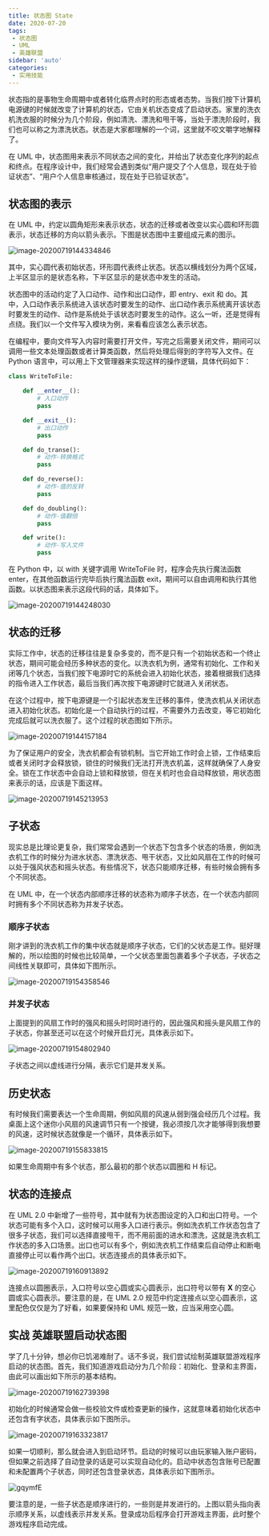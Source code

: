 ```yaml
---
title: 状态图 State
date: 2020-07-20
tags:
 - 状态图
 - UML
 - 英雄联盟
sidebar: 'auto'
categories:
 - 实用技能
---
```


状态指的是事物生命周期中或者转化临界点时的形态或者态势。当我们按下计算机电源键的时候就改变了计算机的状态，它由关机状态变成了启动状态。家里的洗衣机洗衣服的时候分为几个阶段，例如清洗、漂洗和甩干等，当处于漂洗阶段时，我们也可以称之为漂洗状态。状态是大家都理解的一个词，这里就不咬文嚼字地解释了。

在 UML 中，状态图用来表示不同状态之间的变化，并给出了状态变化序列的起点和终点。在程序设计中，我们经常会遇到类似“用户提交了个人信息，现在处于验证状态”、“用户个人信息审核通过，现在处于已验证状态”。



## 状态图的表示

在 UML 中，约定以圆角矩形来表示状态，状态的迁移或者改变以实心圆和环形圆表示，状态迁移的方向以箭头表示。下图是状态图中主要组成元素的图示。

![image-20200719144334846](https://img.weishidong.com/image-20200719144334846.png)

其中，实心圆代表初始状态，环形圆代表终止状态。状态以横线划分为两个区域，上半区显示的是状态名称，下半区显示的是状态中发生的活动。

状态图中的活动约定了入口动作、动作和出口动作，即 entry、exit 和 do。其中，入口动作表示系统进入该状态时要发生的动作、出口动作表示系统离开该状态时要发生的动作、动作是系统处于该状态时要发生的动作。这么一听，还是觉得有点绕。我们以一个文件写入模块为例，来看看应该怎么表示状态。

在编程中，要向文件写入内容时需要打开文件，写完之后需要关闭文件，期间可以调用一些文本处理函数或者计算类函数，然后将处理后得到的字符写入文件。在 Python 语言中，可以用上下文管理器来实现这样的操作逻辑，具体代码如下：

```python
class WriteToFile:

    def __enter__():
        # 入口动作
        pass

    def __exit__():
        # 出口动作
        pass

    def do_transe():
        # 动作-转换格式
        pass

    def do_reverse():
        # 动作-值的反转
        pass

    def do_doubling():
        # 动作-值翻倍
        pass

    def write():
        # 动作-写入文件
        pass

```

在 Python 中，以 with 关键字调用 WriteToFile 时，程序会先执行魔法函数 enter，在其他函数运行完毕后执行魔法函数 exit，期间可以自由调用和执行其他函数。以状态图来表示这段代码的话，具体如下。

![image-20200719144248030](https://img.weishidong.com/image-20200719144248030.png)

## 状态的迁移

实际工作中，状态的迁移往往是复杂多变的，而不是只有一个初始状态和一个终止状态，期间可能会经历多种状态的变化。以洗衣机为例，通常有初始化、工作和关闭等几个状态，当我们按下电源时它的系统会进入初始化状态，接着根据我们选择的指令进入工作状态，最后当我们再次按下电源键时它就进入关闭状态。

在这个过程中，按下电源键是一个引起状态发生迁移的事件，使洗衣机从关闭状态进入初始化状态。初始化是一个自动执行的过程，不需要外力去改变，等它初始化完成后就可以洗衣服了。这个过程的状态图如下所示。

![image-20200719144157184](https://img.weishidong.com/image-20200719144157184.png)

为了保证用户的安全，洗衣机都会有锁机制。当它开始工作时会上锁，工作结束后或者关闭时才会释放锁，锁住的时候我们无法打开洗衣机盖，这样就确保了人身安全。锁在工作状态中会自动上锁和释放锁，但在关机时也会自动释放锁，用状态图来表示的话，应该是下面这样。

![image-20200719145213953](https://img.weishidong.com/image-20200719145213953.png)



## 子状态

现实总是比理论更复杂，我们常常会遇到一个状态下包含多个状态的场景，例如洗衣机工作的时候分为进水状态、漂洗状态、甩干状态，又比如风扇在工作的时候可以处于强风状态和摇头状态。有些情况下，状态只能顺序迁移，有些时候会拥有多个不同状态。

在 UML 中，在一个状态内部顺序迁移的状态称为顺序子状态，在一个状态内部同时拥有多个不同状态称为并发子状态。

### 顺序子状态

刚才讲到的洗衣机工作的集中状态就是顺序子状态，它们的父状态是工作。挺好理解的，所以绘图的时候也比较简单，一个父状态里面包裹着多个子状态，子状态之间线性关联即可，具体如下图所示。

![image-20200719154358546](https://img.weishidong.com/image-20200719154358546.png)

### 并发子状态

上面提到的风扇工作时的强风和摇头时同时进行的，因此强风和摇头是风扇工作的子状态，你甚至还可以在这个时候开启灯光，具体表示如下。

![image-20200719154802940](https://img.weishidong.com/image-20200719154802940.png)

子状态之间以虚线进行分隔，表示它们是并发关系。



## 历史状态

有时候我们需要表达一个生命周期，例如风扇的风速从弱到强会经历几个过程。我桌面上这个迷你小风扇的风速调节只有一个按键，我必须按几次才能够得到我想要的风速，这时候状态就像是一个循环，具体表示如下。

![image-20200719155833815](https://img.weishidong.com/image-20200719155833815.png)

如果生命周期中有多个状态，那么最初的那个状态以圆圈和 H 标记。



## 状态的连接点

在 UML 2.0 中新增了一些符号，其中就有为状态图设定的入口和出口符号。一个状态可能有多个入口，这时候可以用多入口进行表示。例如洗衣机工作状态包含了很多子状态，我们可以选择直接甩干，而不用前面的进水和漂洗，这就是洗衣机工作状态的多入口场景。出口也可以有多个，例如洗衣机工作结束后自动停止和断电直接停止可以看作两个出口。状态连接点的具体表示如下。

![image-20200719160913892](https://img.weishidong.com/image-20200719160913892.png)

连接点以圆圈表示，入口符号以空心圆或实心圆表示，出口符号以带有 **X** 的空心圆或实心圆表示。要注意的是，在 UML 2.0 规范中约定连接点以空心圆表示，这里配色仅仅是为了好看，如果要保持和 UML 规范一致，应当采用空心圆。



## 实战 英雄联盟启动状态图

学了几十分钟，想必你已饥渴难耐了。话不多说，我们尝试绘制英雄联盟游戏程序启动的状态图。首先，我们知道游戏启动分为几个阶段：初始化、登录和主界面，由此可以画出如下所示的基本结构。

![image-20200719162739398](https://img.weishidong.com/image-20200719162739398.png)

初始化的时候通常会做一些校验文件或检查更新的操作，这就意味着初始化状态中还包含有字状态，具体表示如下图所示。

![image-20200719163323817](https://img.weishidong.com/image-20200719163323817.png)

如果一切顺利，那么就会进入到启动环节。启动的时候可以由玩家输入账户密码，但如果之前选择了自动登录的话是可以实现自动化的。启动中状态包含账号已配置和未配置两个子状态，同时还包含登录状态，具体表示如下图所示。

![gqymfE](https://img.weishidong.com/gqymfE.png)

要注意的是，一些子状态是顺序进行的，一些则是并发进行的。上图以箭头指向表示顺序关系，以虚线表示并发关系。登录成功后程序会打开游戏主界面，此时整个游戏程序启动完成。